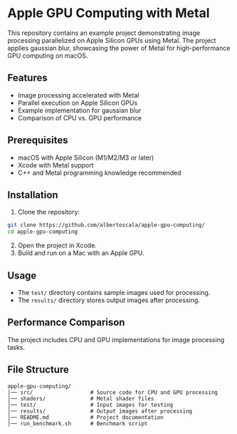 # Apple GPU Computing with Metal

This repository contains an example project demonstrating image processing parallelized on Apple Silicon GPUs using Metal. The project applies gaussian blur, showcasing the power of Metal for high-performance GPU computing on macOS.

## Features
- Image processing accelerated with Metal
- Parallel execution on Apple Silicon GPUs
- Example implementation for gaussian blur
- Comparison of CPU vs. GPU performance

## Prerequisites
- macOS with Apple Silicon (M1/M2/M3 or later)
- Xcode with Metal support
- C++ and Metal programming knowledge recommended

## Installation
1. Clone the repository:

```bash
git clone https://github.com/albertoscala/apple-gpu-computing/
cd apple-gpu-computing
```

2. Open the project in Xcode.
3. Build and run on a Mac with an Apple GPU.

## Usage
- The `test/` directory contains sample images used for processing.
- The `results/` directory stores output images after processing.

## Performance Comparison

The project includes CPU and GPU implementations for image processing tasks.

## File Structure
```
apple-gpu-computing/
│── src/                  # Source code for CPU and GPU processing  
│── shaders/              # Metal shader files  
│── test/                 # Input images for testing  
│── results/              # Output images after processing  
│── README.md             # Project documentation  
│── run_benchmark.sh      # Benchmark script  
```
